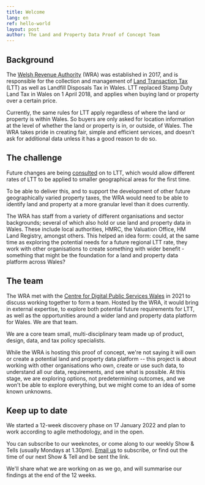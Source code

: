 ```yaml
---
title: Welcome
lang: en
ref: hello-world
layout: post
author: The Land and Property Data Proof of Concept Team
---
```


## Background

The [Welsh Revenue Authority](https://gov.wales/welsh-revenue-authority) (WRA) was established in 2017, and is responsible for the collection and management of [Land Transaction Tax](https://gov.wales/land-transaction-tax-guide) (LTT) as well as Landfill Disposals Tax in Wales. LTT replaced Stamp Duty Land Tax in Wales on 1 April 2018, and applies when buying land or property over a certain price.

Currently, the same rules for LTT apply regardless of where the land or property is within Wales. So buyers are only asked for location information at the level of whether the land or property is in, or outside, of Wales. The WRA takes pride in creating fair, simple and efficient services, and doesn't ask for additional data unless it has a good reason to do so.

## The challenge

Future changes are being [consulted](https://gov.wales/second-homes-local-variation-to-land-transaction-tax-rates) on to LTT, which would allow different rates of LTT to be applied to smaller geographical areas for the first time.

To be able to deliver this, and to support the development of other future geographically varied property taxes, the WRA would need to be able to identify land and property at a more granular level than it does currently.

The WRA has staff from a variety of different organisations and sector backgrounds; several of which also hold or use land and property data in Wales. These include local authorities, HMRC, the Valuation Office, HM Land Registry, amongst others. This helped an idea form: could, at the same time as exploring the potential needs for a future regional LTT rate, they work with other organisations to create something with wider benefit - something that might be the foundation for a land and property data platform across Wales?

## The team

The WRA met with the [Centre for Digital Public Services Wales](https://digitalpublicservices.gov.wales) in 2021 to discuss working together to form a team. Hosted by the WRA, it would bring in external expertise, to explore both potential future requirements for LTT, as well as the opportunities around a wider land and property data platform for Wales. We are that team.

We are a core team small, multi-disciplinary team made up of product, design, data, and tax policy specialists.

While the WRA is hosting this proof of concept, we're not saying it will own or create a potential land and property data platform -- this project is about working with other organisations who own, create or use such data, to understand all our data, requirements, and see what is possible. At this stage, we are exploring options, not predetermining outcomes, and we won't be able to explore everything, but we might come to an idea of some known unknowns.

## Keep up to date

We started a 12-week discovery phase on 17 January 2022 and plan to work according to agile methodology, and in the open.

You can subscribe to our weeknotes, or come along to our weekly Show & Tells (usually Mondays at 1.30pm). [Email us](mailto:dataproject@wra.gov.wales) to subscribe, or find out the time of our next Show & Tell and be sent the link.

We'll share what we are working on as we go, and will summarise our findings at the end of the 12 weeks.
